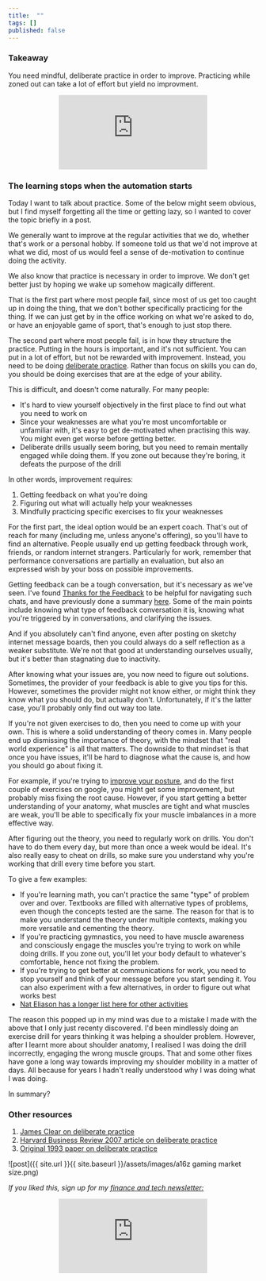 ```yaml
---
title:  ""  
tags: []
published: false
---
```


### Takeaway

You need mindful, deliberate practice in order to improve. Practicing while zoned out can take a lot of effort but yield no improvment.

<style>
      .iframe-container {
        overflow: hidden;        
        padding-top: 50%; <!-- Calculated from the aspect ration of the content (in case of 16:9 it is 9/16= 0.5625) -->
        position: relative;
      }
      .iframe-container iframe { 
         border: 0;
         height: 100%; <!-- Finally, width and height are set to 100% so the iframe takes up 100% of the containers space. -->
         left: 0;
         position: absolute;
         top: 0;
         width: 100%;
         display: block;
         margin: 0 auto; <!-- center image -->
      }
      <!-- 4x3 Aspect Ratio -->
      .iframe-container-4x3 {
        padding-top: 75%;
      }
</style> 

<div class="iframe-container-4x3">
  <p align="center"><iframe src="https://avoidboringpeople.substack.com/embed" frameborder="0" scrolling="no"> </iframe></p>
</div>

### The learning stops when the automation starts

Today I want to talk about practice. Some of the below might seem obvious, but I find myself forgetting all the time or getting lazy, so I wanted to cover the topic briefly in a post.

We generally want to improve at the regular activities that we do, whether that's work or a personal hobby. If someone told us that we'd not improve at what we did, most of us would feel a sense of de-motivation to continue doing the activity. 

We also know that practice is necessary in order to improve. We don't get better just by hoping we wake up somehow magically different. 

That is the first part where most people fail, since most of us get too caught up in doing the thing, that we don't bother specifically practicing for the thing. If we can just get by in the office working on what we're asked to do, or have an enjoyable game of sport, that's enough to just stop there. 

The second part where most people fail, is in how they structure the practice. Putting in the hours is important, and it's not sufficient. You can put in a lot of effort, but not be rewarded with improvement. Instead, you need to be doing [deliberate practice](https://graphics8.nytimes.com/images/blogs/freakonomics/pdf/DeliberatePractice(PsychologicalReview).pdf "practice"). Rather than focus on skills you can do, you should be doing exercises that are at the edge of your ability.

This is difficult, and doesn't come naturally. For many people:

- It's hard to view yourself objectively in the first place to find out what you need to work on
- Since your weaknesses are what you're most uncomfortable or unfamiliar with, it's easy to get de-motivated when practising this way. You might even get worse before getting better.
- Deliberate drills usually seem boring, but you need to remain mentally engaged while doing them. If you zone out because they're boring, it defeats the purpose of the drill

In other words, improvement requires:

1. Getting feedback on what you're doing
2. Figuring out what will actually help your weaknesses
3. Mindfully practicing specific exercises to fix your weaknesses

For the first part, the ideal option would be an expert coach. That's out of reach for many (including me, unless anyone's offering), so you'll have to find an alternative. People usually end up getting feedback through work, friends, or random internet strangers. Particularly for work, remember that performance conversations are partially an evaluation, but also an expressed wish by your boss on possible improvements. 

Getting feedback can be a tough conversation, but it's necessary as we've seen. I've found [Thanks for the Feedback](https://www.npr.org/books/titles/441536239/thanks-for-the-feedback-the-science-and-art-of-receiving-feedback-well-even-when "thanks") to be helpful for navigating such chats, and have previously done a summary [here](https://www.leonlinsx.com/thanks-for-the-feedback/ "feedback"). Some of the main points include knowing what type of feedback conversation it is, knowing what you're triggered by in conversations, and clarifying the issues.

And if you absolutely can't find anyone, even after posting on sketchy internet message boards, then you could always do a self reflection as a weaker substitute. We're not that good at understanding ourselves usually, but it's better than stagnating due to inactivity.

After knowing what your issues are, you now need to figure out solutions. Sometimes, the provider of your feedback is able to give you tips for this. However, sometimes the provider might not know either, or might think they know what you should do, but actually don't. Unfortunately, if it's the latter case, you'll probably only find out way too late.

If you're not given exercises to do, then you need to come up with your own. This is where a solid understanding of theory comes in. Many people end up dismissing the importance of theory, with the mindset that "real world experience" is all that matters. The downside to that mindset is that once you have issues, it'll be hard to diagnose what the cause is, and how you should go about fixing it. 

For example, if you're trying to [improve your posture,](https://www.painscience.com/tutorials/trigger-points.php "trigger") and do the first couple of exercises on google, you might get some improvement, but probably miss fixing the root cause. However, if you start getting a better understanding of your anatomy, what muscles are tight and what muscles are weak, you'll be able to specifically fix your muscle imbalances in a more effective way. 

After figuring out the theory, you need to regularly work on drills. You don't have to do them every day, but more than once a week would be ideal. It's also really easy to cheat on drills, so make sure you understand why you're working that drill every time before you start.

To give a few examples:
- If you're learning math, you can't practice the same "type" of problem over and over. Textbooks are filled with alternative types of problems, even though the concepts tested are the same. The reason for that is to make you understand the theory under multiple contexts, making you more versatile and cementing the theory.
- If you're practicing gymnastics, you need to have muscle awareness and consciously engage the muscles you're trying to work on while doing drills. If you zone out, you'll let your body default to whatever's comfortable, hence not fixing the problem.
- If you're trying to get better at communications for work, you need to stop yourself and think of your message before you start sending it. You can also experiment with a few alternatives, in order to figure out what works best
- [Nat Eliason has a longer list here for other activities](https://www.nateliason.com/blog/deliberate-practice-examples "examples")

The reason this popped up in my mind was due to a mistake I made with the above that I only just recenty discovered. I'd been mindlessly doing an exercise drill for years thinking it was helping a shoulder problem. However, after I learnt more about shoulder anatomy, I realised I was doing the drill incorrectly, engaging the wrong muscle groups. That and some other fixes have gone a long way towards improving my shoulder mobility in a matter of days. All because for years I hadn't really understood why I was doing what I was doing.

In summary?

### Other resources

1. [James Clear on deliberate practice](https://jamesclear.com/beginners-guide-deliberate-practice "james")
2. [Harvard Business Review 2007 article on deliberate practice](https://hbr.org/2007/07/the-making-of-an-expert "HBR")
3. [Original 1993 paper on deliberate practice](https://graphics8.nytimes.com/images/blogs/freakonomics/pdf/DeliberatePractice(PsychologicalReview).pdf "paper")


![post]({{ site.url }}{{ site.baseurl }}/assets/images/a16z gaming market size.png)

*If you liked this, sign up for my [finance and tech newsletter:](https://avoidboringpeople.substack.com/ "ABP")*

<div class="iframe-container-4x3">
  <p align="center"><iframe src="https://avoidboringpeople.substack.com/embed" frameborder="0" scrolling="no"> </iframe></p>
</div>
